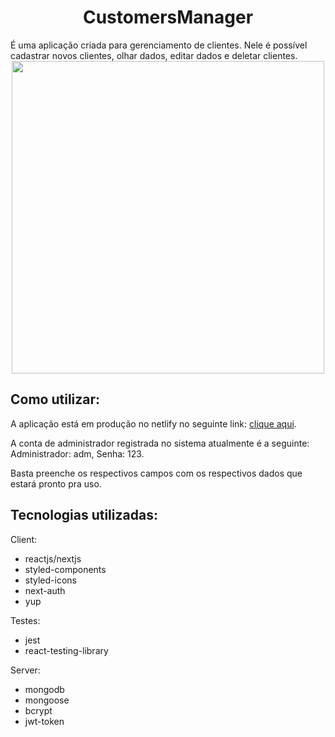 <h1 align="center" >  CustomersManager</h1>
É uma aplicação criada para gerenciamento de clientes. Nele é possível cadastrar novos clientes, olhar dados, editar dados e deletar  clientes. 

<div align="center" > 
<img src='https://i.ibb.co/pngn33k/sim.png' width=500 />
</div>

## Como utilizar:
A aplicação está em produção no netlify no seguinte link: [clique aqui](angry-pasteur-1377c4.netlify.app/login). 

A conta de administrador registrada no sistema atualmente é a seguinte: Administrador: adm, Senha: 123.

Basta preenche os respectivos campos com os respectivos dados que estará pronto pra uso.

## Tecnologias utilizadas: 
Client: 
* reactjs/nextjs
* styled-components
* styled-icons
* next-auth
* yup

Testes: 
* jest
* react-testing-library

Server: 
* mongodb
* mongoose
* bcrypt
* jwt-token

